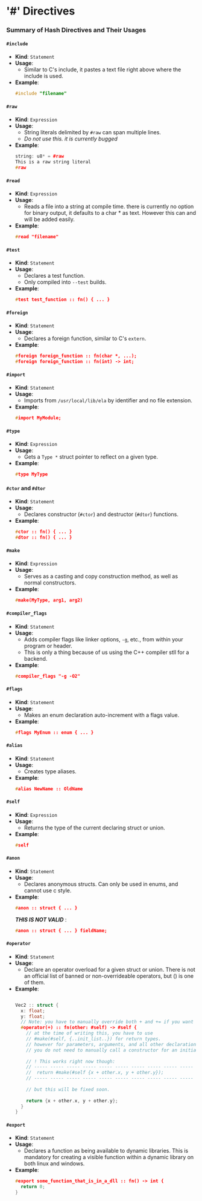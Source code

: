 # '#' Directives

### Summary of Hash Directives and Their Usages

#### `#include`
- **Kind**: `Statement`
- **Usage**: 
  - Similar to C's include, it pastes a text file right above where the include is used.
- **Example**:
  ```cpp
  #include "filename"
  ```

#### `#raw`
- **Kind**: `Expression`
- **Usage**: 
  - String literals delimited by `#raw` can span multiple lines.
  - *Do not use this. it is currently bugged*
- **Example**:
  ```cpp
  string: u8* = #raw
  This is a raw string literal
  #raw
  ```

#### `#read`
- **Kind**: `Expression`
- **Usage**: 
  - Reads a file into a string at compile time. there is currently no option for binary output, it defaults to a char * as text. However this can and will be added easily.
- **Example**:
  ```cpp
  #read "filename"
  ```

#### `#test`
- **Kind**: `Statement`
- **Usage**: 
  - Declares a test function.
  - Only compiled into `--test` builds.
- **Example**:
  ```cpp
  #test test_function :: fn() { ... }
  ```

#### `#foreign`
- **Kind**: `Statement`
- **Usage**: 
  - Declares a foreign function, similar to C's `extern`.
- **Example**:
  ```cpp
  #foreign foreign_function :: fn(char *, ...);
  #foreign foreign_function :: fn(int) -> int;
  ```

#### `#import`
- **Kind**: `Statement`
- **Usage**: 
  - Imports from `/usr/local/lib/ela` by identifier and no file extension.
- **Example**:
  ```cpp
  #import MyModule;
  ```

#### `#type`
- **Kind**: `Expression`
- **Usage**: 
  - Gets a `Type *` struct pointer to reflect on a given type.
- **Example**:
  ```cpp
  #type MyType
  ```

#### `#ctor` and `#dtor`
- **Kind**: `Statement`
- **Usage**: 
  - Declares constructor (`#ctor`) and destructor (`#dtor`) functions.
- **Example**:
  ```cpp
  #ctor :: fn() { ... }
  #dtor :: fn() { ... }
  ```

#### `#make`
- **Kind**: `Expression`
- **Usage**: 
  - Serves as a casting and copy construction method, as well as normal constructors.
- **Example**:
  ```cpp
  #make(MyType, arg1, arg2)
  ```

#### `#compiler_flags`
- **Kind**: `Statement`
- **Usage**: 
  - Adds compiler flags like linker options, `-g`, etc., from within your program or header.
  - This is only a thing because of us using the C++ compiler stll for a backend.
- **Example**:
  ```cpp
  #compiler_flags "-g -O2"
  ```

#### `#flags`
- **Kind**: `Statement`
- **Usage**: 
  - Makes an enum declaration auto-increment with a flags value.
- **Example**:
  ```cpp
  #flags MyEnum :: enum { ... }
  ```

#### `#alias`
- **Kind**: `Statement`
- **Usage**: 
  - Creates type aliases.
- **Example**:
  ```cpp
  #alias NewName :: OldName

  ```
#### `#self`
- **Kind**: `Expression`
- **Usage**: 
  - Returns the type of the current declaring struct or union.
- **Example**:
  ```cpp
  #self
  ```

#### `#anon`
- **Kind**: `Statement`
- **Usage**: 
  - Declares anonymous structs. Can only be used in enums, and cannot use c style.
- **Example**:
  ```cpp
  #anon :: struct { ... }
  ```
  **_THIS IS NOT VALID_** :
  ```cpp
  #anon :: struct { ... } fieldName;
  ```

#### `#operator`
- **Kind**: `Statement`
- **Usage**: 
  - Declare an operator overload for a given struct or union. There is not an official list of banned or non-overrideable operators, but () is one of them.
- **Example**:
  ```cpp
  
  Vec2 :: struct {
    x: float;
    y: float;
    // Note: you have to manually override both + and += if you want them both supported.
    #operator(+) :: fn(other: #self) -> #self {
      // at the time of writing this, you have to use
      // #make(#self, {..init_list..}) for return types.
      // however for parameters, arguments, and all other declarations,
      // you do not need to manually call a constructor for an initializer list.
      
      // ! This works right now though: 
      // ----- ----- ----- ----- ----- ----- ----- ----- ----- ----- ----- 
      //  return #make(#self {x + other.x, y + other.y});
      // ----- ----- ----- ----- ----- ----- ----- ----- ----- ----- ----- 
      
      // but this will be fixed soon.
      
      return {x + other.x, y + other.y};
    }
  }
  
  ```
  
#### `#export`
- **Kind**: `Statement`
- **Usage**: 
  - Declares a function as being available to dynamic libraries. This is mandatory for creating a visible function within a dynamic library on both linux and windows.
- **Example**:
  ```cpp
  #export some_function_that_is_in_a_dll :: fn() -> int {
    return 0;
  }
  ```
  
  
